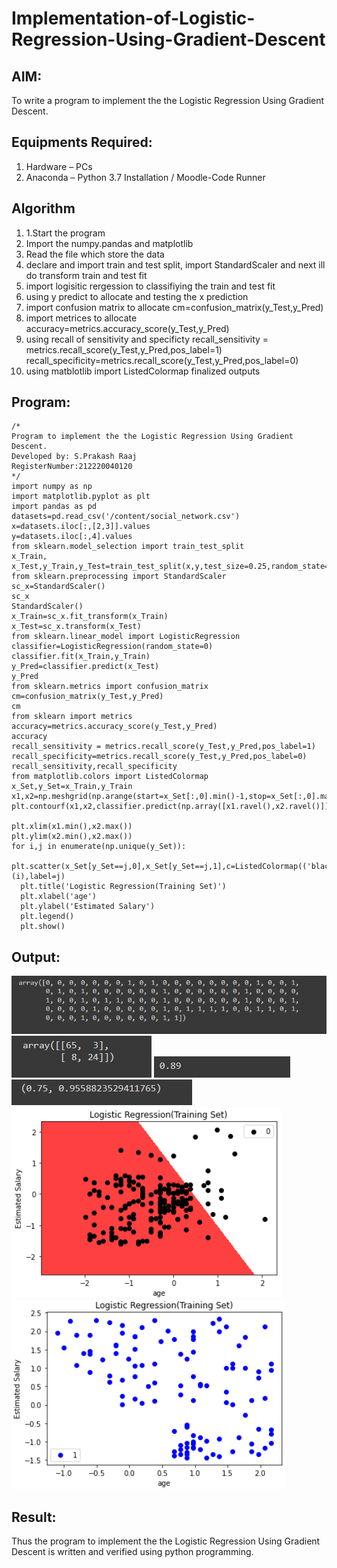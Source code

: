 # Implementation-of-Logistic-Regression-Using-Gradient-Descent

## AIM:
To write a program to implement the the Logistic Regression Using Gradient Descent.

## Equipments Required:
1. Hardware – PCs
2. Anaconda – Python 3.7 Installation / Moodle-Code Runner

## Algorithm
1. 1.Start the program 
2. Import the numpy.pandas and matplotlib 
3. Read the file which store the data  
4. declare and import train and test split, import StandardScaler and next ill do transform  train  and test fit
5. import logisitic rergession  to classifiying the train and test fit
6. using y predict to allocate and testing the x prediction
7. import confusion matrix to allocate cm=confusion_matrix(y_Test,y_Pred)
8. import metrices to allocate accuracy=metrics.accuracy_score(y_Test,y_Pred)
9. using recall of sensitivity and specificty recall_sensitivity = metrics.recall_score(y_Test,y_Pred,pos_label=1)
recall_specificity=metrics.recall_score(y_Test,y_Pred,pos_label=0)
10.  using matblotlib import ListedColormap finalized outputs 

## Program:
```
/*
Program to implement the the Logistic Regression Using Gradient Descent.
Developed by: S.Prakash Raaj
RegisterNumber:212220040120  
*/
import numpy as np
import matplotlib.pyplot as plt
import pandas as pd
datasets=pd.read_csv('/content/social_network.csv')
x=datasets.iloc[:,[2,3]].values
y=datasets.iloc[:,4].values
from sklearn.model_selection import train_test_split
x_Train, x_Test,y_Train,y_Test=train_test_split(x,y,test_size=0.25,random_state=0)
from sklearn.preprocessing import StandardScaler
sc_x=StandardScaler()
sc_x
StandardScaler()
x_Train=sc_x.fit_transform(x_Train)
x_Test=sc_x.transform(x_Test)
from sklearn.linear_model import LogisticRegression
classifier=LogisticRegression(random_state=0)
classifier.fit(x_Train,y_Train)
y_Pred=classifier.predict(x_Test)
y_Pred
from sklearn.metrics import confusion_matrix
cm=confusion_matrix(y_Test,y_Pred)
cm
from sklearn import metrics
accuracy=metrics.accuracy_score(y_Test,y_Pred)
accuracy
recall_sensitivity = metrics.recall_score(y_Test,y_Pred,pos_label=1)
recall_specificity=metrics.recall_score(y_Test,y_Pred,pos_label=0)
recall_sensitivity,recall_specificity
from matplotlib.colors import ListedColormap
x_Set,y_Set=x_Train,y_Train
x1,x2=np.meshgrid(np.arange(start=x_Set[:,0].min()-1,stop=x_Set[:,0].max()+1,step=0.01),np.arange(start=x_Set[:,1].min()-1,stop=x_Set[:,1].max(),step=0.01))
plt.contourf(x1,x2,classifier.predict(np.array([x1.ravel(),x2.ravel()]).T).reshape(x1.shape),alpha=0.75,cmap=ListedColormap(('red','white')))

plt.xlim(x1.min(),x2.max())
plt.ylim(x2.min(),x2.max())
for i,j in enumerate(np.unique(y_Set)):
  plt.scatter(x_Set[y_Set==j,0],x_Set[y_Set==j,1],c=ListedColormap(('black','blue'))(i),label=j)
  plt.title('Logistic Regression(Training Set)')
  plt.xlabel('age')
  plt.ylabel('Estimated Salary')
  plt.legend()
  plt.show()

```

## Output:
![logistic regression using gradient descent](/ypredict.PNG)
![logistic regression using gradient descent](/confusionmatrix.PNG)
![logistic regression using gradient descent](/accuracy.PNG)
![logistic regression using gradient descent](/recall.PNG)
![logistic regression using gradient descent](/output1.PNG)
![logistic regression using gradient descent](/output2.PNG)



## Result:
Thus the program to implement the the Logistic Regression Using Gradient Descent is written and verified using python programming.

